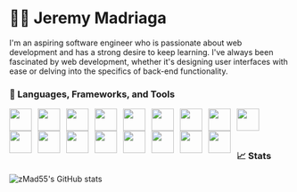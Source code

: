 # 🧑‍💻 Jeremy Madriaga

<!--
**zmad55/zmad55** is a ✨ _special_ ✨ repository because its `README.md` (this file) appears on your GitHub profile.

Here are some ideas to get you started:

- 🔭 I’m currently working on ...
- 🌱 I’m currently learning ...
- 👯 I’m looking to collaborate on ...
- 🤔 I’m looking for help with ...
- 💬 Ask me about ...
- 📫 How to reach me: ...
- 😄 Pronouns: ...
- ⚡ Fun fact: ...
-->

I'm an aspiring software engineer who is passionate about web development and has a strong desire to keep learning. I've always been fascinated by web development, whether it's designing user interfaces with ease or delving into the specifics of back-end functionality.

<!-- Imports -->
<link rel="stylesheet" href="https://cdn.jsdelivr.net/gh/devicons/devicon@v2.15.1/devicon.min.css">

<!-- Start -->
### 🔨 Languages, Frameworks, and Tools
<div>
  <img align="left" width="40px" class="icon" src="https://cdn.jsdelivr.net/gh/devicons/devicon/icons/java/java-original.svg" />
  <img align="left" width="40px" class="icon" src="https://cdn.jsdelivr.net/gh/devicons/devicon/icons/javascript/javascript-plain.svg" />
  <img align="left" width="40px" class="icon" src="https://cdn.jsdelivr.net/gh/devicons/devicon/icons/python/python-original.svg" />
  <img align="left" width="40px" class="icon" src="https://cdn.jsdelivr.net/gh/devicons/devicon/icons/php/php-original.svg" />
  <img align="left" width="40px" class="icon" src="https://cdn.jsdelivr.net/gh/devicons/devicon/icons/react/react-original.svg" />
  <img align="left" width="40px" class="icon" src="https://cdn.jsdelivr.net/gh/devicons/devicon/icons/redux/redux-original.svg" />
  <img align="left" width="40px" class="icon" src="https://cdn.jsdelivr.net/gh/devicons/devicon/icons/html5/html5-original.svg" />
  <img align="left" width="40px" class="icon" src="https://cdn.jsdelivr.net/gh/devicons/devicon/icons/css3/css3-original.svg" />
  <img align="left" width="40px" class="icon" src="https://cdn.jsdelivr.net/gh/devicons/devicon/icons/tailwindcss/tailwindcss-plain.svg" />
  <img align="left" width="40px" class="icon" src="https://cdn.jsdelivr.net/gh/devicons/devicon/icons/flask/flask-original.svg" />
  <img align="left" width="40px" class="icon" src="https://cdn.jsdelivr.net/gh/devicons/devicon/icons/nodejs/nodejs-original.svg" />
  <img align="left" width="40px" class="icon" src="https://cdn.jsdelivr.net/gh/devicons/devicon/icons/mysql/mysql-original.svg" />
  <img align="left" width="40px" class="icon" src="https://cdn.jsdelivr.net/gh/devicons/devicon/icons/mongodb/mongodb-original.svg" />
  <img align="left" width="40px" class="icon" src="https://cdn.jsdelivr.net/gh/devicons/devicon/icons/selenium/selenium-original.svg" />
  <img align="left" width="40px" class="icon" src="https://upload.wikimedia.org/wikipedia/en/6/61/HPE_LoadRunner_logo.png" />
  <img align="left" width="40px" class="icon" src="https://cdn.jsdelivr.net/gh/devicons/devicon/icons/figma/figma-original.svg" />
  <img align="left" width="40px" class="icon" src="https://cdn.jsdelivr.net/gh/devicons/devicon/icons/photoshop/photoshop-plain.svg" />
  <br>
  <br>
  <br>
</div>

### 📈 Stats
![zMad55's GitHub stats](https://github-readme-stats.vercel.app/api?username=zmad55&show_icons=true&theme=tokyonight&hide_rank=true&include_all_commits=false&text_bold=true&)

<style>
.icon{
  padding-right: 0.5rem;
}
</style>
